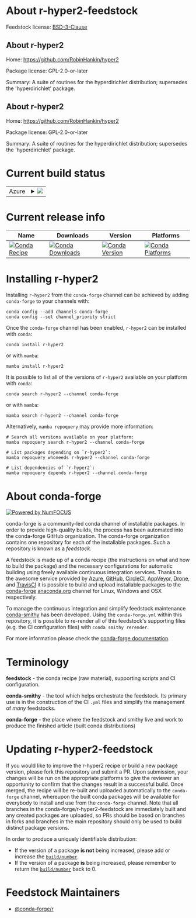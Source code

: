 About r-hyper2-feedstock
========================

Feedstock license: [BSD-3-Clause](https://github.com/conda-forge/r-hyper2-feedstock/blob/main/LICENSE.txt)


About r-hyper2
--------------

Home: https://github.com/RobinHankin/hyper2

Package license: GPL-2.0-or-later

Summary: A suite of routines for the hyperdirichlet distribution; supersedes the 'hyperdirichlet' package.

About r-hyper2
--------------

Home: https://github.com/RobinHankin/hyper2

Package license: GPL-2.0-or-later

Summary: A suite of routines for the hyperdirichlet distribution; supersedes the 'hyperdirichlet' package.

Current build status
====================


<table>
    
  <tr>
    <td>Azure</td>
    <td>
      <details>
        <summary>
          <a href="https://dev.azure.com/conda-forge/feedstock-builds/_build/latest?definitionId=14602&branchName=main">
            <img src="https://dev.azure.com/conda-forge/feedstock-builds/_apis/build/status/r-hyper2-feedstock?branchName=main">
          </a>
        </summary>
        <table>
          <thead><tr><th>Variant</th><th>Status</th></tr></thead>
          <tbody><tr>
              <td>linux_64_r_base4.2</td>
              <td>
                <a href="https://dev.azure.com/conda-forge/feedstock-builds/_build/latest?definitionId=14602&branchName=main">
                  <img src="https://dev.azure.com/conda-forge/feedstock-builds/_apis/build/status/r-hyper2-feedstock?branchName=main&jobName=linux&configuration=linux%20linux_64_r_base4.2" alt="variant">
                </a>
              </td>
            </tr><tr>
              <td>linux_64_r_base4.3</td>
              <td>
                <a href="https://dev.azure.com/conda-forge/feedstock-builds/_build/latest?definitionId=14602&branchName=main">
                  <img src="https://dev.azure.com/conda-forge/feedstock-builds/_apis/build/status/r-hyper2-feedstock?branchName=main&jobName=linux&configuration=linux%20linux_64_r_base4.3" alt="variant">
                </a>
              </td>
            </tr><tr>
              <td>osx_64_r_base4.2</td>
              <td>
                <a href="https://dev.azure.com/conda-forge/feedstock-builds/_build/latest?definitionId=14602&branchName=main">
                  <img src="https://dev.azure.com/conda-forge/feedstock-builds/_apis/build/status/r-hyper2-feedstock?branchName=main&jobName=osx&configuration=osx%20osx_64_r_base4.2" alt="variant">
                </a>
              </td>
            </tr><tr>
              <td>osx_64_r_base4.3</td>
              <td>
                <a href="https://dev.azure.com/conda-forge/feedstock-builds/_build/latest?definitionId=14602&branchName=main">
                  <img src="https://dev.azure.com/conda-forge/feedstock-builds/_apis/build/status/r-hyper2-feedstock?branchName=main&jobName=osx&configuration=osx%20osx_64_r_base4.3" alt="variant">
                </a>
              </td>
            </tr><tr>
              <td>win_64</td>
              <td>
                <a href="https://dev.azure.com/conda-forge/feedstock-builds/_build/latest?definitionId=14602&branchName=main">
                  <img src="https://dev.azure.com/conda-forge/feedstock-builds/_apis/build/status/r-hyper2-feedstock?branchName=main&jobName=win&configuration=win%20win_64_" alt="variant">
                </a>
              </td>
            </tr>
          </tbody>
        </table>
      </details>
    </td>
  </tr>
</table>

Current release info
====================

| Name | Downloads | Version | Platforms |
| --- | --- | --- | --- |
| [![Conda Recipe](https://img.shields.io/badge/recipe-r--hyper2-green.svg)](https://anaconda.org/conda-forge/r-hyper2) | [![Conda Downloads](https://img.shields.io/conda/dn/conda-forge/r-hyper2.svg)](https://anaconda.org/conda-forge/r-hyper2) | [![Conda Version](https://img.shields.io/conda/vn/conda-forge/r-hyper2.svg)](https://anaconda.org/conda-forge/r-hyper2) | [![Conda Platforms](https://img.shields.io/conda/pn/conda-forge/r-hyper2.svg)](https://anaconda.org/conda-forge/r-hyper2) |

Installing r-hyper2
===================

Installing `r-hyper2` from the `conda-forge` channel can be achieved by adding `conda-forge` to your channels with:

```
conda config --add channels conda-forge
conda config --set channel_priority strict
```

Once the `conda-forge` channel has been enabled, `r-hyper2` can be installed with `conda`:

```
conda install r-hyper2
```

or with `mamba`:

```
mamba install r-hyper2
```

It is possible to list all of the versions of `r-hyper2` available on your platform with `conda`:

```
conda search r-hyper2 --channel conda-forge
```

or with `mamba`:

```
mamba search r-hyper2 --channel conda-forge
```

Alternatively, `mamba repoquery` may provide more information:

```
# Search all versions available on your platform:
mamba repoquery search r-hyper2 --channel conda-forge

# List packages depending on `r-hyper2`:
mamba repoquery whoneeds r-hyper2 --channel conda-forge

# List dependencies of `r-hyper2`:
mamba repoquery depends r-hyper2 --channel conda-forge
```


About conda-forge
=================

[![Powered by
NumFOCUS](https://img.shields.io/badge/powered%20by-NumFOCUS-orange.svg?style=flat&colorA=E1523D&colorB=007D8A)](https://numfocus.org)

conda-forge is a community-led conda channel of installable packages.
In order to provide high-quality builds, the process has been automated into the
conda-forge GitHub organization. The conda-forge organization contains one repository
for each of the installable packages. Such a repository is known as a *feedstock*.

A feedstock is made up of a conda recipe (the instructions on what and how to build
the package) and the necessary configurations for automatic building using freely
available continuous integration services. Thanks to the awesome service provided by
[Azure](https://azure.microsoft.com/en-us/services/devops/), [GitHub](https://github.com/),
[CircleCI](https://circleci.com/), [AppVeyor](https://www.appveyor.com/),
[Drone](https://cloud.drone.io/welcome), and [TravisCI](https://travis-ci.com/)
it is possible to build and upload installable packages to the
[conda-forge](https://anaconda.org/conda-forge) [anaconda.org](https://anaconda.org/)
channel for Linux, Windows and OSX respectively.

To manage the continuous integration and simplify feedstock maintenance
[conda-smithy](https://github.com/conda-forge/conda-smithy) has been developed.
Using the ``conda-forge.yml`` within this repository, it is possible to re-render all of
this feedstock's supporting files (e.g. the CI configuration files) with ``conda smithy rerender``.

For more information please check the [conda-forge documentation](https://conda-forge.org/docs/).

Terminology
===========

**feedstock** - the conda recipe (raw material), supporting scripts and CI configuration.

**conda-smithy** - the tool which helps orchestrate the feedstock.
                   Its primary use is in the construction of the CI ``.yml`` files
                   and simplify the management of *many* feedstocks.

**conda-forge** - the place where the feedstock and smithy live and work to
                  produce the finished article (built conda distributions)


Updating r-hyper2-feedstock
===========================

If you would like to improve the r-hyper2 recipe or build a new
package version, please fork this repository and submit a PR. Upon submission,
your changes will be run on the appropriate platforms to give the reviewer an
opportunity to confirm that the changes result in a successful build. Once
merged, the recipe will be re-built and uploaded automatically to the
`conda-forge` channel, whereupon the built conda packages will be available for
everybody to install and use from the `conda-forge` channel.
Note that all branches in the conda-forge/r-hyper2-feedstock are
immediately built and any created packages are uploaded, so PRs should be based
on branches in forks and branches in the main repository should only be used to
build distinct package versions.

In order to produce a uniquely identifiable distribution:
 * If the version of a package **is not** being increased, please add or increase
   the [``build/number``](https://docs.conda.io/projects/conda-build/en/latest/resources/define-metadata.html#build-number-and-string).
 * If the version of a package **is** being increased, please remember to return
   the [``build/number``](https://docs.conda.io/projects/conda-build/en/latest/resources/define-metadata.html#build-number-and-string)
   back to 0.

Feedstock Maintainers
=====================

* [@conda-forge/r](https://github.com/conda-forge/r/)

